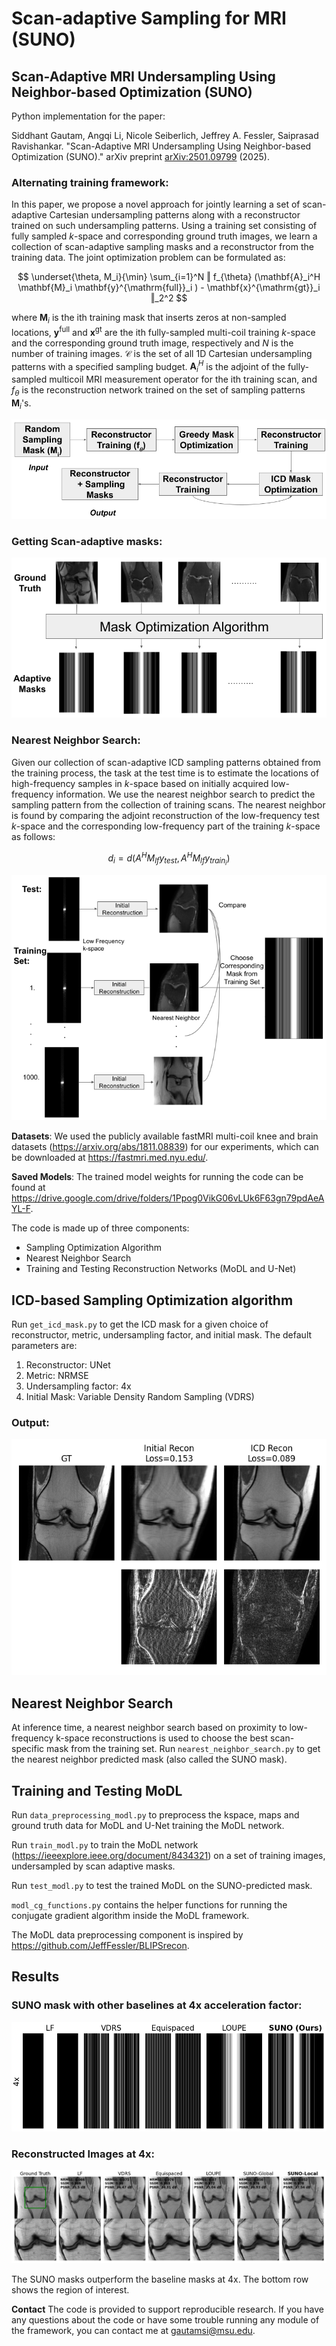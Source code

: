 # Scan-adaptive Sampling for MRI (SUNO)
## Scan-Adaptive MRI Undersampling Using Neighbor-based Optimization (SUNO)

Python implementation for the paper:

Siddhant Gautam, Angqi Li, Nicole Seiberlich, Jeffrey A. Fessler, Saiprasad Ravishankar. "Scan-Adaptive MRI Undersampling Using Neighbor-based Optimization (SUNO)." arXiv preprint [arXiv:2501.09799](https://arxiv.org/abs/2501.09799) (2025).


### Alternating training framework:
In this paper, we propose a novel approach for jointly learning a set of scan-adaptive Cartesian undersampling patterns along with a reconstructor trained on such undersampling patterns. 
Using a training set consisting of fully sampled $k$-space and corresponding ground truth images, we learn a collection of scan-adaptive sampling masks and a reconstructor from the training data. The joint optimization problem can be formulated as:


$$
\underset{\theta, M_i}{\min} \sum_{i=1}^N ‖ f_{\theta} (\mathbf{A}_i^H \mathbf{M}_i \mathbf{y}^{\mathrm{full}}_i ) - \mathbf{x}^{\mathrm{gt}}_i ‖_2^2
$$

where $\mathbf{M}_i$ is the ith training mask that inserts zeros at non-sampled locations,
$\mathbf{y}^{\mathrm{full}}$ and $\mathbf{x}^{\mathrm{gt}}$
are the ith fully-sampled multi-coil training $k$-space and the corresponding ground truth image, respectively and $N$ is the number of training images.
$\mathcal{C}$ is the set of all 1D Cartesian undersampling patterns with a specified sampling budget.
$\mathbf{A}_i^H$ is the adjoint of the fully-sampled multicoil MRI measurement operator for the ith training scan,
and $f_{\theta}$ is the reconstruction network trained on the set of sampling patterns $\mathbf{M}_i$'s. 


![alt text](https://github.com/sidgautam95/adaptive-sampling-mri-suno/blob/main/figures/icd_alternating.png)

### Getting Scan-adaptive masks:
![alt text](https://github.com/sidgautam95/adaptive-sampling-mri-suno/blob/main/figures/mri_train_pipeline.png)

### Nearest Neighbor Search:
Given our collection of scan-adaptive ICD sampling patterns obtained from the training process, the task at the test time is to estimate the locations of high-frequency samples in $k$-space based on initially acquired low-frequency information. We use the nearest neighbor search to predict the sampling pattern from the collection of training scans. The nearest neighbor is found by comparing the adjoint reconstruction of the low-frequency test $k$-space and the corresponding low-frequency part of the training $k$-space as follows:


$$d_i =  d({A}^H {M}_{{lf}} y_{{test}}, {A}^H {M}_{lf} y_{{train}_i})$$


![alt text](https://github.com/sidgautam95/adaptive-sampling-mri-suno/blob/main/figures/mri_testing_pipeline_nn.png)

**Datasets**: We used the publicly available fastMRI multi-coil knee and brain datasets (https://arxiv.org/abs/1811.08839) for our experiments, which can be downloaded at https://fastmri.med.nyu.edu/. 

**Saved Models**: The trained model weights for running the code can be found at https://drive.google.com/drive/folders/1Ppog0VikG06vLUk6F63gn79pdAeAYL-F.

The code is made up of three components: 
* Sampling Optimization Algorithm
* Nearest Neighbor Search
* Training and Testing Reconstruction Networks (MoDL and U-Net)

## ICD-based Sampling Optimization algorithm

Run `get_icd_mask.py` to get the ICD mask for a given choice of reconstructor, metric, undersampling factor, and initial mask. The default parameters are:
1. Reconstructor: UNet
2. Metric: NRMSE
3. Undersampling factor: 4x
4. Initial Mask: Variable Density Random Sampling (VDRS)

### Output:

![alt text](https://github.com/sidgautam95/adaptive-sampling-mri-suno/blob/main/figures/icd_recon_4x.png)


## Nearest Neighbor Search
At inference time, a nearest neighbor search based on proximity to low-frequency k-space reconstructions is used to choose the best scan-specific mask from the training set.
Run `nearest_neighbor_search.py` to get the nearest neighbor predicted mask (also called the SUNO mask).

## Training and Testing MoDL

Run `data_preprocessing_modl.py` to preprocess the kspace, maps and ground truth data for MoDL and U-Net training the MoDL network.

Run `train_modl.py` to train the MoDL network (https://ieeexplore.ieee.org/document/8434321) on a set of training images, undersampled by scan adaptive masks.

Run `test_modl.py` to test the trained MoDL on the SUNO-predicted mask.

`modl_cg_functions.py` contains the helper functions for running the conjugate gradient algorithm inside the MoDL framework.

The MoDL data preprocessing component is inspired by https://github.com/JeffFessler/BLIPSrecon.

## Results
### SUNO mask with other baselines at 4x acceleration factor:
![alt text](https://github.com/sidgautam95/adaptive-sampling-mri-suno/blob/main/figures/icd_vs_baseline_masks_fastmri_4x.png)


### Reconstructed Images at 4x:
![alt text](https://github.com/sidgautam95/adaptive-sampling-mri-suno/blob/main/figures/img_recon_all_masks.png)

The SUNO masks outperform the baseline masks at 4x. The bottom row shows the region of interest.


**Contact**
The code is provided to support reproducible research. If you have any questions about the code or have some trouble running any module of the framework, you can contact me at gautamsi@msu.edu.

